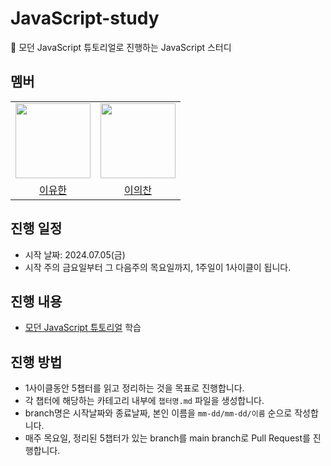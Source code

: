 # JavaScript-study
📖 모던 JavaScript 튜토리얼로 진행하는 JavaScript 스터디
## 멤버
<table>
    <tr>
        <td align="center">
            <a href="https://github.com/l0u0h0"><img height="120px" width="120px" src="https://avatars.githubusercontent.com/u/72871841?v=4"/></a>
        </td>
        <td align="center">
            <a href="https://github.com/Legitgoons"><img height="120px" width="120px" src="https://avatars.githubusercontent.com/u/101088491?v=4"/></a>
        </td>             
    </tr>
    <tr>
        <td align="center">
            <a href="https://github.com/l0u0h0">이유한</a>
        </td>
        <td align="center">
            <a href="https://github.com/Legitgoons">이의찬</a>
        </td>        
    </tr>
</table>

## 진행 일정

- 시작 날짜: 2024.07.05(금)
- 시작 주의 금요일부터 그 다음주의 목요일까지, 1주일이 1사이클이 됩니다.

## 진행 내용

- [모던 JavaScript 튜토리얼]([https://nextjs.org/docs](https://ko.javascript.info/)) 학습

## 진행 방법
- 1사이클동안 5챕터를 읽고 정리하는 것을 목표로 진행합니다.
- 각 챕터에 해당하는 카테고리 내부에 `챕터명.md` 파일을 생성합니다.
- branch명은 시작날짜와 종료날짜, 본인 이름을 `mm-dd/mm-dd/이름` 순으로 작성합니다.
- 매주 목요일, 정리된 5챕터가 있는 branch를 main branch로 Pull Request를 진행합니다.

